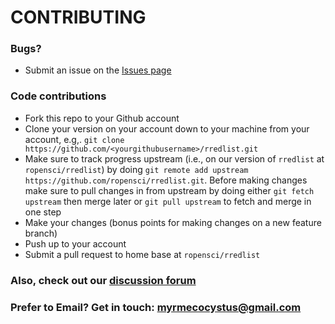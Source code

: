 # CONTRIBUTING #

### Bugs?

* Submit an issue on the [Issues page](https://github.com/ropensci/rredlist/issues)

### Code contributions

* Fork this repo to your Github account
* Clone your version on your account down to your machine from your account, e.g,. `git clone https://github.com/<yourgithubusername>/rredlist.git`
* Make sure to track progress upstream (i.e., on our version of `rredlist` at `ropensci/rredlist`) by doing `git remote add upstream https://github.com/ropensci/rredlist.git`. Before making changes make sure to pull changes in from upstream by doing either `git fetch upstream` then merge later or `git pull upstream` to fetch and merge in one step
* Make your changes (bonus points for making changes on a new feature branch)
* Push up to your account
* Submit a pull request to home base at `ropensci/rredlist`

### Also, check out our [discussion forum](https://discuss.ropensci.org)

### Prefer to Email? Get in touch: [myrmecocystus@gmail.com](mailto:myrmecocystus@gmail.com)
